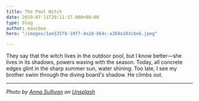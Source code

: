 ```yaml
---
title: The Pool Witch
date: 2019-07-11T20:11:17.000+00:00
type: blog
author: maosboo
hero: "/images/1ae535f0-19f7-4e2d-b64c-a269a103cbe6.jpeg"

---
```

They say that the witch lives in the outdoor pool, but I know better—she lives in its shadows, powers waxing with the season. Today, all concrete edges glint in the sharp summer sun, water shining. Too late, I see my brother swim through the diving board's shadow. He climbs out.

---

_Photo by_ [_Anna Sullivan_](https://unsplash.com/@aesullivan2010?utm_source=unsplash&utm_medium=referral&utm_content=creditCopyText) _on_ [_Unsplash_](https://unsplash.com/s/photos/outdoor-swimming-pool?utm_source=unsplash&utm_medium=referral&utm_content=creditCopyText)